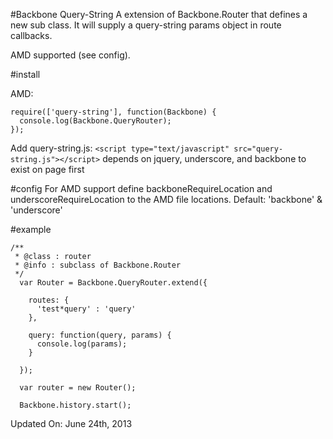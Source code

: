 #Backbone Query-String
A extension of Backbone.Router that defines a new sub class. It will supply a query-string params object in route callbacks.

AMD supported (see config).

#install

AMD:
  ```
  require(['query-string'], function(Backbone) {
    console.log(Backbone.QueryRouter);
  });
  ```

Add query-string.js:
`<script type="text/javascript" src="query-string.js"></script>`
depends on jquery, underscore, and backbone to exist on page first

#config
For AMD support define backboneRequireLocation and underscoreRequireLocation to the AMD file locations. Default: 'backbone' & 'underscore'

#example
```
/**
 * @class : router
 * @info : subclass of Backbone.Router
 */
  var Router = Backbone.QueryRouter.extend({

    routes: {
      'test*query' : 'query'
    },

    query: function(query, params) {
      console.log(params);
    }

  });

  var router = new Router();

  Backbone.history.start();
```

Updated On: June 24th, 2013
